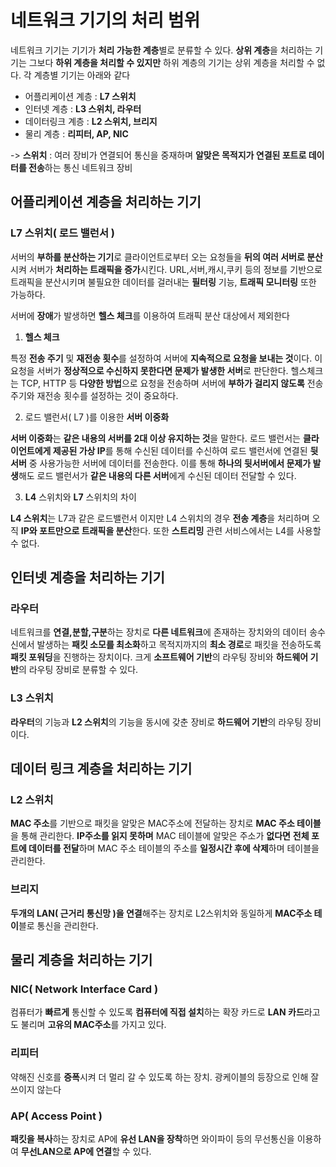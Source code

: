 # 네트워크 기기의 처리 범위

네트워크 기기는 기기가 **처리 가능한 계층**별로 분류할 수 있다. **상위 계층**을 처리하는 기기는 그보다 **하위 계층을 처리할 수 있지만** 하위 계층의 기기는 상위 계층을 처리할 수 없다. 각 계층별 기기는 아래와 같다

- 어플리케이션 계층 : **L7 스위치**
- 인터넷 계층 : **L3 스위치, 라우터**
- 데이터링크 계층 : **L2 스위치, 브리지**
- 물리 계층 : **리피터, AP, NIC**

-> **스위치** : 여러 장비가 연결되어 통신을 중재하며 **알맞은 목적지가 연결된 포트로 데이터를 전송**하는 통신 네트워크 장비

## 어플리케이션 계층을 처리하는 기기

### L7 스위치( 로드 밸런서 )

서버의 **부하를 분산하는 기기**로 클라이언트로부터 오는 요청들을 **뒤의 여러 서버로 분산**시켜 서버가 **처리하는 트래픽을 증가**시킨다. URL,서버,캐시,쿠키 등의 정보를 기반으로 트래픽을 분산시키며 불필요한 데이터를 걸러내는 **필터링** 기능, **트래픽 모니터링** 또한 가능하다.

서버에 **장애**가 발생하면 **헬스 체크**를 이용하여 트래픽 분산 대상에서 제외한다

1. **헬스 체크**

특정 **전송 주기** 및 **재전송 횟수**를 설정하여 서버에 **지속적으로 요청을 보내는 것**이다. 이 요청을 서버가 **정상적으로 수신하지 못한다면 문제가 발생한 서버**로 판단한다. 헬스체크는 TCP, HTTP 등 **다양한 방법**으로 요청을 전송하며 서버에 **부하가 걸리지 않도록** 전송 주기와 재전송 횟수를 설정하는 것이 중요하다.

2. 로드 밸런서( L7 )를 이용한 **서버 이중화**

**서버 이중화**는 **같은 내용의 서버를 2대 이상 유지하는 것**을 말한다. 로드 밸런서는 **클라이언트에게 제공된 가상 IP**를 통해 수신된 데이터를 수신하여 로드 밸런서에 연결된 **뒷 서버** 중 사용가능한 서버에 데이터를 전송한다. 이를 통해 **하나의 뒷서버에서 문제가 발생**해도 로드 밸런서가 **같은 내용의 다른 서버**에게 수신된 데이터 전달할 수 있다.

3. **L4** 스위치와 **L7** 스위치의 차이

**L4 스위치**는 L7과 같은 로드밸런서 이지만 L4 스위치의 경우 **전송 계층**을 처리하며 오직 **IP와 포트만으로 트래픽을 분산**한다. 또한 **스트리밍** 관련 서비스에서는 L4를 사용할 수 없다.

## 인터넷 계층을 처리하는 기기

### 라우터

네트워크를 **연결,분할,구분**하는 장치로 **다른 네트워크**에 존재하는 장치와의 데이터 송수신에서 발생하는 **패킷 소모를 최소화**하고 목적지까지의 **최소 경로**로 패킷을 전송하도록 **패킷 포워딩**을 진행하는 장치이다. 크게 **소프트웨어 기반**의 라우팅 장비와 **하드웨어 기반**의 라우팅 장비로 분류할 수 있다.

### L3 스위치

**라우터**의 기능과 **L2 스위치**의 기능을 동시에 갖춘 장비로 **하드웨어 기반**의 라우팅 장비이다.

## 데이터 링크 계층을 처리하는 기기

### L2 스위치

**MAC 주소**를 기반으로 패킷을 알맞은 MAC주소에 전달하는 장치로 **MAC 주소 테이블**을 통해 관리한다. **IP주소를 읽지 못하며** MAC 테이블에 알맞은 주소가 **없다면** **전체 포트에 데이터를 전달**하며 MAC 주소 테이블의 주소를 **일정시간 후에 삭제**하며 테이블을 관리한다.

### 브리지

**두개의 LAN( 근거리 통신망 )을 연결**해주는 장치로 L2스위치와 동일하게 **MAC주소 테이**블로 통신을 관리한다.

## 물리 계층을 처리하는 기기

### NIC( Network Interface Card )

컴퓨터가 **빠르게** 통신할 수 있도록 **컴퓨터에 직접 설치**하는 확장 카드로 **LAN 카드**라고도 불리며 **고유의 MAC주소**를 가지고 있다.

### 리피터

약해진 신호를 **증폭**시켜 더 멀리 갈 수 있도록 하는 장치. 광케이블의 등장으로 인해 잘 쓰이지 않는다

### AP( Access Point )

**패킷을 복사**하는 장치로 AP에 **유선 LAN을 장착**하면 와이파이 등의 무선통신을 이용하여 **무선LAN으로 AP에 연결**할 수 있다.